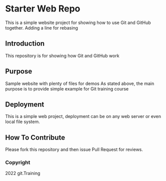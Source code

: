 # Starter Web Repo
This is a simple website project for showing how to use Git and GitHub together. Adding a line for rebasing

## Introduction

This repository is for showing how Git and GitHub work

## Purpose

Sample website with plenty of files for demos
As stated above, the main purpose is to provide simple example for Git training course

## Deployment

This is a simple web project, deployment can be on any web server or even local file system.

## How To Contribute

Please fork this repository and then issue Pull Request for reviews.

### Copyright

2022 git.Training